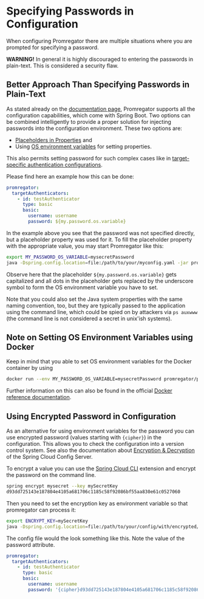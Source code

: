# Specifying Passwords in Configuration

When configuring Promregator there are multiple situations where you are prompted for specifying a password. 

**WARNING!** In general it is highly discouraged to entering the passwords in plain-text. This is considered a security flaw.


## Better Approach Than Specifying Passwords in Plain-Text

As stated already on the [documentation page](./documentation.md), Promregator supports all the configuration capabilities, which come with Spring Boot. Two options can be combined intelligently to provide a proper solution for injecting passwords into the configuration environment. These two options are:

* [Placeholders in Properties](https://docs.spring.io/spring-boot/docs/current/reference/html/boot-features-external-config.html#boot-features-external-config-placeholders-in-properties) and
* Using [OS environment variables](https://docs.spring.io/spring-boot/docs/current/reference/html/boot-features-external-config.html#boot-features-external-config) for setting properties.

This also permits setting password for such complex cases like in [target-specific authentication configurations](./outbound-authentication.md).

Please find here an example how this can be done:

```yaml
promregator:
  targetAuthenticators:
    - id: testAuthenticator
      type: basic
      basic: 
        username: username
        password: ${my.password.os.variable}
```

In the example above you see that the password was not specified directly, but a placeholder property was used for it. To fill the placeholder property with the appropriate value, you may start Promregator like this:

```bash
export MY_PASSWORD_OS_VARIABLE=mysecretPassword
java -Dspring.config.location=file:/path/to/your/myconfig.yaml -jar promregator-x.y.z.jar
```

Observe here that the placeholder `${my.password.os.variable}` gets capitalized and all dots in the placeholder gets replaced by the underscore symbol to form the OS environment variable you have to set.

Note that you could also set the Java system properties with the same naming convention, too, but they are typically passed to the application using the command line, which could be spied on by attackers via `ps auxwww` (the command line is not considered a secret in unix'ish systems). 


## Note on Setting OS Environment Variables using Docker
Keep in mind that you able to set OS environment variables for the Docker container by using 
```bash
docker run --env MY_PASSWORD_OS_VARIABLE=mysecretPassword promregator/promregator:x.y.z
```

Further information on this can also be found in the official [Docker reference documentation](https://docs.docker.com/engine/reference/commandline/run/#set-environment-variables--e---env---env-file).

## Using Encrypted Password in Configuration

As an alternative for using environment variables for the password you can use encrypted password (values starting with `{cipher}`) in the configuration. 
This allows you to check the configuration into a version control system. 
See also the documentation about [Encryption & Decryption](http://cloud.spring.io/spring-cloud-config/spring-cloud-config.html#_encryption_and_decryption) of the Spring Cloud Config Server.

To encrypt a value you can use the [Spring Cloud CLI](https://cloud.spring.io/spring-cloud-cli/) extension and encrypt the password on the command line.
```bash
spring encrypt mysecret --key mySecretKey
d93dd725143e187804e4105a681706c1185c58f92086bf55aa830e61c0527060
```

Then you need to set the encryption key as environment variable so that promregator can process it:
```bash
export ENCRYPT_KEY=mySecretKey
java -Dspring.config.location=file:/path/to/your/config/with/encrypted/attributes/myconfig.yaml -jar promregator-x.y.z-SNAPSHOT.jar
```

The config file would the look something like this. Note the value of the password attribute.

```yaml
promregator:
  targetAuthenticators:
    - id: testAuthenticator
      type: basic
      basic: 
        username: username
        password: '{cipher}d93dd725143e187804e4105a681706c1185c58f92086bf55aa830e61c0527060'
```

